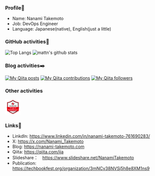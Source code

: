 ### Profile🧾
- Name: Nanami Takemoto
- Job: DevOps Engineer
- Language: Japanese(native), English(just a little)

### GitHub activities🐙
![Top Langs](https://github-readme-stats.vercel.app/api/top-langs/?username=nanami-takemoto&hide=html)
![mattn's github stats](https://github-readme-stats.vercel.app/api?username=nanami-takemoto&show_icons=true&count_private=true&line_height=20)

### Blog activities✒️
[![My Qiita posts](https://qiita-badge.apiapi.app/s/ija/posts.svg)](http://qiita.com/ija)
[![My Qiita contributions](https://qiita-badge.apiapi.app/s/ija/contributions.svg)](http://qiita.com/ija)
[![My Qiita followers](https://qiita-badge.apiapi.app/s/ija/followers.svg)](http://qiita.com/ija)

### Other activities
[<img src="SecHack365_openbadge.png" width="10%">](https://www.openbadge-global.com/api/v1.0/openBadge/v2/Wallet/Public/GetAssertionShare/NGxHZGsrSHNSbFRhY0kvLzRlZUxuUT09)

### Links🔗
- LinkdIn: https://www.linkedin.com/in/nanami-takemoto-761690283/
- X: https://x.com/Nanami_Takemoto
- Blog: https://nanami-takemoto.com
- Qiita: https://qiita.com/ija
- Slideshare：　https://www.slideshare.net/NanamiTakemoto
- Publication: https://techbookfest.org/organization/3mNCv38NVSj5h8e8XM1ns9

